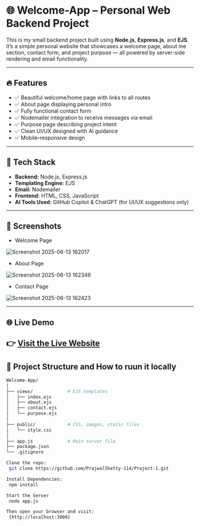 # 🌐 Welcome-App – Personal Web Backend Project

This is my small backend project built using **Node.js**, **Express.js**, and **EJS**. It’s a simple personal website that showcases a welcome page, about me section, contact form, and project purpose — all powered by server-side rendering and email functionality.

---

## 🔥 Features

- ✅ Beautiful welcome/home page with links to all routes  
- ✅ About page displaying personal intro  
- ✅ Fully functional contact form  
- ✅ Nodemailer integration to receive messages via email  
- ✅ Purpose page describing project intent  
- ✅ Clean UI/UX designed with AI guidance  
- ✅ Mobile-responsive design

---

## 🧰 Tech Stack

- **Backend:** Node.js, Express.js  
- **Templating Engine:** EJS  
- **Email:** Nodemailer  
- **Frontend:** HTML, CSS, JavaScript  
- **AI Tools Used:** GitHub Copilot & ChatGPT (for UI/UX suggestions only)

---

## 📸 Screenshots


- Welcome Page

![Screenshot 2025-06-13 162017](https://github.com/user-attachments/assets/f2e4471e-1281-4693-82c4-de2e6f53d072)


- About Page
  
![Screenshot 2025-06-13 162346](https://github.com/user-attachments/assets/a643c485-dd94-4f9a-a5a7-2ae6021b204f)


- Contact Page
  
![Screenshot 2025-06-13 162423](https://github.com/user-attachments/assets/3b84be4d-cbc7-4368-8096-96d9aaf49916)


---
## 🌐 Live Demo

👉 [Visit the Live Website](https://your-render-url.onrender.com)
---

## 📁 Project Structure and How to ruun it locally

```bash
Welcome-App/
│
├── views/             # EJS templates
│   ├── index.ejs
│   ├── about.ejs
│   ├── contact.ejs
│   └── purpose.ejs
│
├── public/            # CSS, images, static files
│   └── style.css
│
├── app.js             # Main server file
├── package.json
└── .gitignore

Clone the repo:
 git clone https://github.com/PrajwalShetty-114/Project-1.git

Install Dependencies:
 npm install

Start the Server
 node app.js

Then open your browser and visit:
 (http://localhost:3000)


